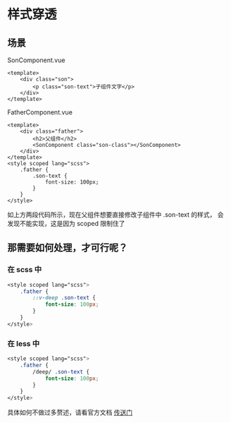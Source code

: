 # 样式穿透

## 场景

SonComponent.vue
```vue
<template>
    <div class="son">
        <p class="son-text">子组件文字</p>
    </div>
</template>
```

FatherComponent.vue
```vue
<template>
    <div class="father">
        <h2>父组件</h2>
        <SonComponent class="son-class"></SonComponent>
    </div>
</template>
<style scoped lang="scss">
    .father {
        .son-text {
            font-size: 100px;
        }
    }
</style>
```
如上方两段代码所示，现在父组件想要直接修改子组件中 .son-text 的样式， 会发现不能实现，这是因为 scoped 限制住了

## 那需要如何处理，才可行呢？

### 在 scss 中
```css
<style scoped lang="scss">
    .father {
        ::v-deep .son-text {
            font-size: 100px;
        }
    }
</style>
```

### 在 less 中
```css
<style scoped lang="scss">
    .father {
        /deep/ .son-text {
            font-size: 100px;
        }
    }
</style>
```

具体如何不做过多赘述，请看官方文档 [传送门](https://vue-loader.vuejs.org/zh/guide/scoped-css.html#%E6%B7%B1%E5%BA%A6%E4%BD%9C%E7%94%A8%E9%80%89%E6%8B%A9%E5%99%A8)
